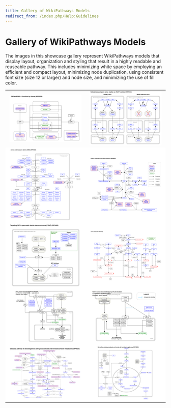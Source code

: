 ```yaml
---
title: Gallery of WikiPathways Models
redirect_from: /index.php/Help:Guidelines
---
```


<h1>Gallery of WikiPathways Models</h1>
<p>The images in this showcase gallery represent WikiPathways models that display layout, organization and styling that result in a highly readable and reuseable pathway. This includes minimizing white space by employing an efficient and compact layout, minimizing node duplication, using consistent font size (size 12 or larger) and node size, and minimizing the use of fill color.</p>

<table>
  <tr>
    <td>
      <center>
        <a href="pathways/WP5509.html"><img src="/assets/img/WP5509.png" width="95%"/></a>
      </center>
    </td>
    <td>
      <center>
        <a href="pathways/WP5532.html"><img src="/assets/img/WP5532.png" width="95%"/></a>
      </center> 
    </td>
  </tr>
  <tr style="background-color: #FFFFFF">
    <td>
      <center>
         <a href="pathways/WP5029.html"><img src="/assets/img/WP5029.png" width="95%"/></a>
      </center>
    </td>
    <td>
      <center>
         <a href="pathways/WP5026.html"><img src="/assets/img/WP5026.png" width="95%"/></a>
      </center> 
    </td>
  </tr>
    <tr style="background-color: #FFFFFF">
    <td>
      <center>
         <a href="pathways/WP5495.html"><img src="/assets/img/WP5495.png" width="95%"/></a>
      </center>
    </td>
    <td>
      <center>
         <a href="pathways/WP4792.html"><img src="/assets/img/WP4792.png" width="95%"/></a>
     </center> 
    </td>
  </tr>
   <tr style="background-color: #FFFFFF">
    <td>
      <center>
         <a href="pathways/WP4585.html"><img src="/assets/img/WP4585.png" width="95%"/></a>
      </center>
    </td>
    <td>
      <center>
         <a href="pathways/WP4582.html"><img src="/assets/img/WP4582.png" width="95%"/></a>
      </center> 
    </td>
  </tr>
     <tr style="background-color: #FFFFFF">
    <td>
      <center>
         <a href="pathways/WP4523.html"><img src="/assets/img/WP4523.png" width="95%"/></a>
      </center>
    </td>
    <td>
      <center>
         <a href="pathways/WP4206.html"><img src="/assets/img/WP4206.png" width="95%"/></a>
      </center> 
    </td>
  </tr>
</table>